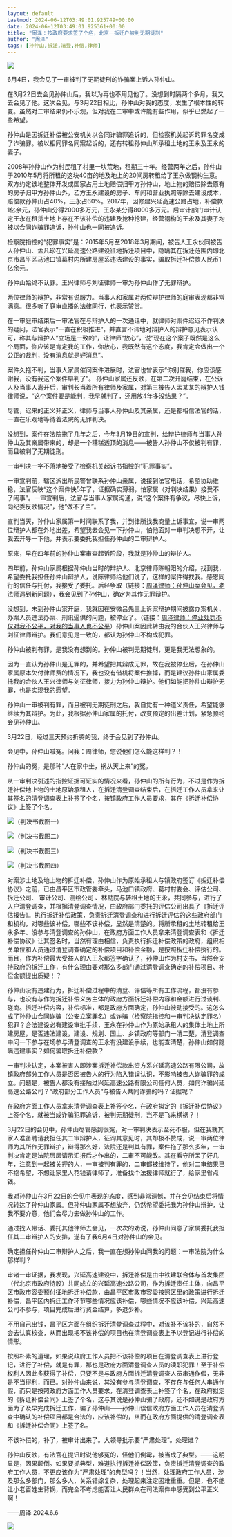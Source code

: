 ```yaml
---
layout: default
Lastmod: 2024-06-12T03:49:01.925749+00:00
date: 2024-06-12T03:49:01.925361+00:00
title: "周泽：按政府要求签了个名，北京一拆迁户被判无期徒刑"
author: "周泽"
tags: [孙仲山,拆迁,清登,补偿,律师]
---
```


![](https://images.weserv.nl/?url=https%3A//mmbiz.qpic.cn/sz_mmbiz_jpg/F3RG2W520wIFpwDprLKkqORsiauibJuleNElBg8MPC1ibIaqpn6m0cAm7EOxsiblvnvwENPMpuRKQ1M5wJv5rNhq2g/640%3Fwx_fmt%3Djpeg%26from%3Dappmsg)

6月4日，我会见了一审被判了无期徒刑的诈骗案上诉人孙仲山。

在3月22日去会见孙仲山后，我以为再也不用见他了。没想到时隔两个多月，我又去会见了他。这次会见，与3月22日相比，孙仲山对我的态度，发生了根本性的转变。虽然对二审结果仍不乐观，但对我在二审中或许能有些作用，似乎已燃起了一些希望。

孙仲山是因拆迁补偿被公安机关以合同诈骗罪追诉的，但检察机关起诉的罪名变成了诈骗罪。被以相同罪名同案起诉的，还有转租孙仲山所承租土地的王永及王永的妻子。

2008年孙仲山作为村民租了村里一块荒地，租期三十年。经营两年之后，孙仲山于2010年5月将所租的这块40亩的地及地上的20间房转租给了王永做钢构生意。双方约定该地整体开发或国家占用土地赔偿归甲方孙仲山，地上物的赔偿除去原有的房子归甲方孙仲山外，乙方王永建设的房子、车间和营业执照等除去建设成本，赔偿款孙仲山占40%，王永占60%。2017年，因修建兴延高速公路占地，补偿款1亿余元，孙仲山分得2000多万元，王永某分得8000多万元。后审计部门审计认定王永在租赁土地上存在不该补偿的违建及抢种抢建，经营钢构的王永及其妻子均被以合同诈骗罪追诉，孙仲山也一同被追诉。

检察院指控的“犯罪事实”是：2015年5月至2018年3月期间，被告人王永伙同被告人孙仲山、孟凡珍在兴延高速公路建设征地拆迁项目中，隐瞒其在拆迁范围内即北京市昌平区马池口镇葛村内所建房屋系违法建设的事实，骗取拆迁补偿款人民币1亿余元。

孙仲山始终不认罪。王兴律师与刘征律师一审为孙仲山作了无罪辩护。

两位律师的辩护，非常有说服力。当事人和家属对两位辩护律师的庭审表现都非常满意。很多听了庭审直播的法律同行，也表示赞赏。

在一审庭审结束后一审法官在与辩护人的一次通话中，就律师对案件迟迟不作判决的疑问，法官表示“一直在积极推进”，并直言不讳地对辩护人的辩护意见表示认可，称其与辩护人“立场是一致的”，让律师“放心”，说“现在这个案子既然是这么个局面，你应该是肯定我的工作，你放心，我既然有这个态度，我肯定会做出一个公正的裁判，没有消息就是好消息”。

案件久拖不判，当事人家属催问案件进展时，法官也曾表示“你别催我，你应该感谢我，没有我这个案件早判了”。 孙仲山家属还反映，在第二次开庭结束，在公诉人及当事人离开后，审判长当着所有律师及家属，对第三被告人孟某某的辩护人钱律师说，“这个案件要是能判，我早就判了，还用放4年多没结果？”。

尽管，迟来的正义非正义，律师与当事人孙仲山及其亲属，还是都相信法官的话，一直在乐观地等待着法院的无罪判决。

没想到，案件在法院拖了几年之后，今年3月19日的宣判，给辩护律师与当事人孙仲山及其亲属带来的，却是一个糟糕透顶的消息——被告人孙仲山不仅被判有罪，而且被判了无期徒刑。

一审判决一字不落地接受了检察机关起诉书指控的“犯罪事实”。

一审宣判前，辖区派出所民警曾联系孙仲山亲属，说接到法官电话，希望协助维稳，法官反映“这个案件快5年了，证据确实薄弱，怕家属（对判决结果）接受不了闹事”。一审宣判后，法官与当事人家属沟通，说“这个案件有争议，尽快上诉，向纪委反映情况”，他“做不了主”。

宣判当天，孙仲山家属第一时间联系了我，并到律所找我商量上诉事宜，说一审两位辩护人都在外地出差，希望我去会见一下孙仲山，怕他面对一审判决想不开，让我去开导一下他，并表示要委托我担任孙仲山的二审辩护人。

原来，早在四年前的孙仲山案审查起诉阶段，我就是孙仲山的辩护人。

四年前，孙仲山家属根据孙仲山当时的辩护人、北京律师陈朝阳的介绍，找到我，希望委托我担任孙仲山辩护人，说陈律师给他们说了，这样的案件得找我。感恩同行的信任与托付，我接受了委托。后经争取（链接：[周泽律师：孙仲山案会见，老法师遇到新问题](https://mp.weixin.qq.com/s?__biz=MzA3NjYyNTM5OA==&mid=2247484155&idx=2&sn=30d3b0861407a1ff999280c77b785e88&scene=21#wechat_redirect)），我会见到了孙仲山，确定为其作无罪辩护。

没想到，未到孙仲山案开庭，我就因在安微吕先三上诉案辩护期间披露办案机关、办案人员违法办案、刑讯逼供的问题，被停业了。（链接：[周泽律师：停业处罚不仅对我不公平，对我的当事人也不公平](https://mp.weixin.qq.com/s?__biz=MzU2OTc1NzgzNg==&mid=2247523540&idx=2&sn=d7149b2d0fa508c8c01797e322fb729d&scene=21#wechat_redirect)）孙仲山案因此转由我的合伙人王兴律师与刘征律师辩护。我们意见是一致的，都认为孙仲山不构成犯罪。

孙仲山被判有罪，是我没有想到的。孙仲山被判无期徒刑，更是我无法想象的。

因为一直认为孙仲山是无罪的，并希望把其辩成无罪，故在我被停业后，在孙仲山家属原本欠付律师费的情况下，我也没有借机将案件推掉，而是建议孙仲山家属委托我的合伙人王兴律师与刘征律师，接力为孙仲山辩护。他们如能把孙仲山辩护无罪，也是实现我的愿望。

孙仲山一审被判有罪，而且被判无期徒刑之后，我自觉有一种道义责任，希望能够继续为其辩护。为此，我根据孙仲山家属的托付，改变预定的出差计划，紧急预约会见孙仲山。

3月22日，经过三天预约折腾的我，终于会见到了孙仲山。

会见中，孙仲山喊冤。问我：周律师，您说他们怎么能这样判？！

孙仲山的冤，是那种“人在家中坐，祸从天上来”的冤。

从一审判决引述的指控证据可证实的情况来看，孙仲山的所有行为，不过是作为拆迁补偿地上物的土地原始承租人，在拆迁清登调查结束后，在拆迁工作人员拿来让其签名的清登调查表上补签了个名，按镇政府工作人员要求，其在《拆迁补偿协议》上签了个名。

![](https://images.weserv.nl/?url=https%3A//mmbiz.qpic.cn/sz_mmbiz_jpg/F3RG2W520wIFpwDprLKkqORsiauibJuleNYPo9CJxjvib2yHhvJjDZwLDZ4ibQib2Aj8IFgxJibmnWyax4mVwib1KIgXQ/640%3Fwx_fmt%3Djpeg%26from%3Dappmsg)（判决书截图一）

![](https://images.weserv.nl/?url=https%3A//mmbiz.qpic.cn/sz_mmbiz_jpg/F3RG2W520wIFpwDprLKkqORsiauibJuleNfzWGczF7H5k9faLRajjOtlWN774R04iaJXhibRvjIfsPlTokmoYpb9mQ/640%3Fwx_fmt%3Djpeg%26from%3Dappmsg)（判决书截图二）

![](https://images.weserv.nl/?url=https%3A//mmbiz.qpic.cn/sz_mmbiz_jpg/F3RG2W520wIFpwDprLKkqORsiauibJuleNlsG4EDIn6xvK2CvDMDAEicQrO4mE5PZrdBJL5G8GLMvoibCOLzHRReQw/640%3Fwx_fmt%3Djpeg%26from%3Dappmsg)（判决书截图三）

![](https://images.weserv.nl/?url=https%3A//mmbiz.qpic.cn/sz_mmbiz_jpg/F3RG2W520wIFpwDprLKkqORsiauibJuleNL5cmXAeXPQOUmjZviaXibcXwAvpuf6kB8ZnCk1R3vWRo1Kl7PickiabP2Q/640%3Fwx_fmt%3Djpeg%26from%3Dappmsg)（判决书截图四）

对案涉土地及地上物的拆迁补偿，孙仲山作为原始承租人与镇政府签订《拆迁补偿协议》之前，已由昌平区市政管委牵头，马池口镇政府、葛村村委会、评估公司、拆迁公司、 审计公司、测绘公司 、林勘院与转租土地的王永，共同参与，进行了入户清登调查，并根据清登调查情况，由政府部门委托的评估公司出具了《拆迁评估报告》。执行拆迁补偿政策，负责拆迁清登调查和进行拆迁评估的这些政府部门和机构，对哪些该补偿，哪些不该补偿，显然是清楚的。将所承租的土地转租给王永多年、没参与清登调查的孙仲山，在政府方面工作人员拿来清登调查表和《拆迁补偿协议》让其签名时，当然有理由相信，负责执行拆迁补偿政策的政府，组织相关单位和人员通过清登调查确定的补偿项目和补偿金额，是按照拆迁补偿执行的。而且，作为补偿最大受益人的人王永都签字确认了，孙仲山作为村支书，当然会支持政府的拆迁工作，有什么理由要对那么多部门通过清登调查确定的补偿项目、补偿金额提出质疑！？

孙仲山没有违建行为，拆迁补偿过程中的清登、评估等所有工作流程，都没有参与，也没有与作为拆迁补偿义务主体的政府方面拆迁补偿内容和金额进行过谈判、磋商。拆迁补偿内容，补偿标准，都是政府方面确定，孙仲山被动接受的。这怎么成了孙仲山合同诈骗（公安立案罪名）或诈骗（检察院指控和一审判决认定罪名）犯罪？合法建设必有建设审批手续，王永在孙仲山作为原始承租人的集体土地上所建房屋，是否违法建设，建设、规划、国土、乡镇政府等部门一清二楚，清登调查中问一下参与在场参与清登调查的王永有没建设手续，也能查清楚，孙仲山如何隐瞒违建事实？如何骗取拆迁补偿款？

一审判决认定，本案被害人即涉案拆迁补偿款出资方系兴延高速公路有限公司，故镇政府部分工作人员是否因被告人的行为陷入错误认识，不影响被告人诈骗罪的成立。问题是，被告人都没有接触过兴延高速公路有限公司任何人员，如何诈骗兴延高速公路公司？“政府部分工作人员”与被告人共同诈骗的吗？证据呢？

在政府方面工作人员拿来清登调查表上补签个名，在政府拟定的《拆迁补偿协议》上签个名，就被当成诈骗犯罪追诉，被判无期徒刑，岂不是飞来横祸？！

3月22日的会见中，孙仲山尽管感到很冤，对一审判决表示至死不服，但在我就其家人准备聘请我担任其二审辩护人，征询其意见时，其却极不赞成，说一审两位律师为其所作无罪辩护，辩得那么好，法院还是判其有罪，案件拖了那么多年，一审判决肯定是法院层层请示汇报后才作出的，二审不可能改。其在看守所呆了好几年，注意到一起被关押的人，一审被判有罪的，二审都被维持了，他对二审结果已不抱希望，不想让家里人花钱请律师了，准备找个法援律师就行了，给家里省点钱。

我对孙仲山在3月22日的会见中表现的态度，感到非常遗憾，并在会见结束后将情况转达了孙仲山家属。但孙仲山家属不想放弃，仍然希望委托我为孙仲山辩护，让我不要介意，他们会尽力去做孙仲山的工作。

通过找人带话、委托其他律师去会见，一次次的劝说，孙仲山同意了家属委托我担任其二审辩护人的安排，遂有了我6月4日对孙仲山的会见。

确定担任孙仲山二审辩护人之后，我一直在想孙仲山问我的问题：一审法院为什么那样判？

审诸一审证据，我发现，兴延高速建设中，拆迁补偿是由中铁建联合体与首发集团（代北京市政府持股）共同成立的兴延高速公路公司，作为拆迁责任主体，向昌平区市政市容委预付征地拆迁补偿款，由昌平区市政市容委按照区里的政策进行拆迁补偿，昌平区内拆迁工作环节哪些情况应该补偿，哪些情况不应该补偿，兴延高速公司不参与，项目完成后进行资金结算，多退少补。

不用自己出钱，昌平区方面在组织拆迁清登调查过程中，对该补不该补的，自然不会去认真核查，从而出现把不该补偿的项目也在清登调查表上予以登记进行补偿的情形。

按照朴素的道理，如果说政府工作人员把不该补偿的项目在清登调查表上进行登记，进行了补偿，就是有罪，那也是政府方面清登调查人员的渎职犯罪！至于补偿权利人因此多获得了补偿，只要不是与政府方面拆迁清登调查人员串通作假，无非是不当得利，而已。对孙仲山来说，其没有参与清登调查，不存在与任何人串通作假，而只是按照政府方面工作人员要求，在清登调查表上补签了个名，在政府拟定的《拆迁补偿合同》上签了个名，这与其说是孙仲山骗了政府，还不如说是政府方面为了及早完成拆迁工作，骗了孙仲山——孙仲山误信政府方面工作人员在清登调查中确认的补偿项目都是合法的，应该补偿的，从而在政府方面提供的清登调查表和《拆迁补偿合同》上签了名。

不该补偿的，补了，被审计出来了。大领导批示要“严肃处理”。处理谁？

孙仲山反映，有法官在提讯时说他够冤的，怪他们倒霉，被当成了典型。——这明显是，因果颠倒。如果要抓典型，难道执行拆迁补偿政策，负责拆迁清登调查的政府工作人员，不更应该作为“严肃处理”的典型吗？！当然，处理政府工作人员，涉及那么多部门，那么多人，关系错综复杂，处理起来注定困难重重。但是，也不能让小老百姓生背锅，而完全不考虑能否让人民群众在司法案件中感受到公平正义啊！

——周泽 2024.6.6

![](https://images.weserv.nl/?url=https%3A//mmbiz.qpic.cn/mmbiz_jpg/F3RG2W520wIVqkBMWVYJ9dYOicS5icSGiab7Zl77tr6CRBnAagx7Q6QNZryYgQeB17FwkVkhnhxcUc7NIknYRz8ibw/640%3Fwx_fmt%3Djpeg)

